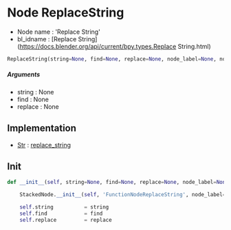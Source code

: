 # Node ReplaceString

- Node name : 'Replace String'
- bl_idname : [Replace String](https://docs.blender.org/api/current/bpy.types.Replace String.html)


``` python
ReplaceString(string=None, find=None, replace=None, node_label=None, node_color=None)
```
##### Arguments

- string : None
- find : None
- replace : None

## Implementation

- [Str](/docs/GeoNodes/Str.md) : [replace_string](/docs/GeoNodes/Str.md#replace_string)

## Init

``` python
def __init__(self, string=None, find=None, replace=None, node_label=None, node_color=None):

    StackedNode.__init__(self, 'FunctionNodeReplaceString', node_label=node_label, node_color=node_color)

    self.string          = string
    self.find            = find
    self.replace         = replace
```
